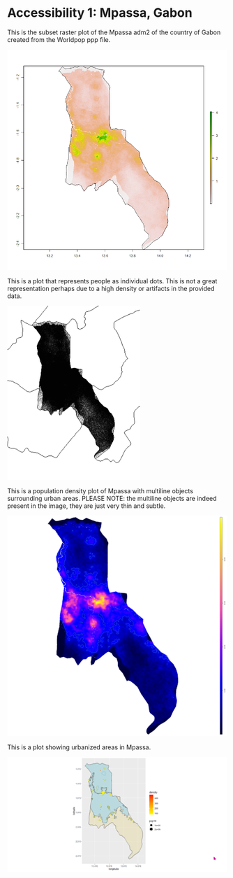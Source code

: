 # Accessibility 1: Mpassa, Gabon

This is the subset raster plot of the Mpassa adm2 of the country of Gabon created from the Worldpop ppp file.

![plot_2](mpanna_pop15.png)

This is a plot that represents people as individual dots.  This is not a great representation perhaps due to a high density or artifacts in the provided data.

![plot_3](dot.png)

This is a population density plot of Mpassa with multiline objects surrounding urban areas.  PLEASE NOTE: the multiline objects are indeed present in the image, they are just very thin and subtle.

![plot_1](multiline1.png)

This is a plot showing urbanized areas in Mpassa.

![plot_4](final.png)
